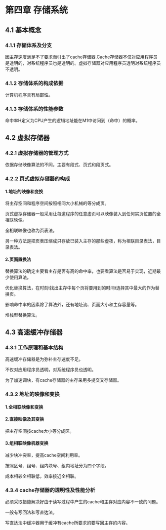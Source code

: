 # 第四章 存储系统

## 4.1 基本概念

### 4.1.1 存储体系及分支

因主存速度满足不了要求而引出了cache存储器.Cache存储器不仅对应用程序员是透明的，对系统程序员也是透明的。虚拟存储器对应用程序员透明对系统程序员不透明。

### 4.1.2 存储体系的构成依据

计算机程序具有局部性。

### 4.1.3 存储体系的性能参数

命中率H定义为CPU产生的逻辑地址能在M1中访问到（命中）的概率。

## 4.2 虚拟存储器

### 4.2.1 虚拟存储器的管理方式

依据存储映像算法的不同，主要有段式、页式和段页式。

### 4.2.2 页式虚拟存储器的构成

#### 1.地址的映像和变换

将主存空间和程序空间按照相同大小机械的等分成页。

页式虚拟存储器一般采用让每道程序的任意虚页可以映像装入到任何实页位置的全相联映像。

全相联映像也称为页表法。

另一种方法是把页表压缩成只存放已装入主存的那些虚夜，称为相联目录表法，目录表法。

#### 2.页面置换法

替换算法的确定主要看主存是否有高的命中率，也要看算法是否易于实现，近期最少使用算法。

优化替换算法，在时刻t找出主存中每个页将要用到的时间t选择其中最大的作为替换页。

影响命中率的因素除了算法外，还有地址流、页面大小和主存容量等。

堆栈型替换算法。

## 4.3 高速缓冲存储器

### 4.3.1 工作原理和基本结构

高速缓冲存储器是为弥补主存速度不足。

不仅对应用程序员透明，对系统程序员也透明。

为了加速调块，有cache存储器的主存采用多提交叉存储器。

### 4.3.2 地址的映像和变换

#### 1.全相联映像和变换

#### 2.直接映像及其变换

把主存空间按cache大小等分成区。

#### 3.组相联映像机器变换

减少块冲突率，提高cache空间利用率。

按照区号、组号、组内块号、组内地址分为四个字段。

成本相较全相联低，效率接近全相联。

### 4.3.4 cache存储器的透明性及性能分析

必须采取措施解决好由于读写过程中产生的cache和主存对应内容不一致的问题。

一般有写回法和写直达法。

写直达法中缓冲器用于缓冲有cache所要求的要写回主存的内容。

